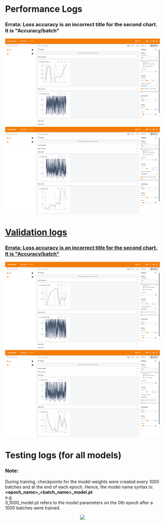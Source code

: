 # Performance Logs
### Errata: Loss accuracy is an incorrect title for the second chart. It is "Accuracy/batch"
<p align="center">
<a href="https://github.com/SwamiKannan/Chrome-Dino-Imitation-Learning/blob/main/logs/train_logs/images/Accuracy.png"><img src="https://github.com/SwamiKannan/Chrome-Dino-Imitation-Learning/blob/main/logs/train_logs/train_accuracy.png"></a>
<a href="https://github.com/SwamiKannan/Chrome-Dino-Imitation-Learning/blob/main/logs/train_logs/images/Loss.png"><img src="https://github.com/SwamiKannan/Chrome-Dino-Imitation-Learning/blob/main/logs/train_logs/train_loss.png">
</p>

# Validation logs
### Errata: Loss accuracy is an incorrect title for the second chart. It is "Accuracy/batch"
<p align="center">
<a href="https://github.com/SwamiKannan/Chrome-Dino-Imitation-Learning/blob/main/logs/val_logs/images/Accuracy.png">
  <img src="https://github.com/SwamiKannan/Chrome-Dino-Imitation-Learning/blob/main/logs/val_logs/val_accuracy.png">
</a>

<a href="https://github.com/SwamiKannan/Chrome-Dino-Imitation-Learning/blob/main/logs/val_logs/images/Loss.png">
  <img src="https://github.com/SwamiKannan/Chrome-Dino-Imitation-Learning/blob/main/logs/val_logs/val_loss.png">
</a>
</p>

# Testing logs (for all models)

### Note:
During training, checkpoints for the model weights were created every 1000 batches and at the end of each epoch. Hence, the model name syntax is:
<b><epoch_name>_<batch_name>_model.pt </b><br>
e.g. <br>
0_1000_model.pt refers to the model parameters on the 0th epoch after a 1000 batches were trained.
<p align="center">
  <img src="https://github.com/SwamiKannan/Chrome-Dino-Imitation-Learning/blob/main/logs/test_logs/test_all_models.png">
</p>

